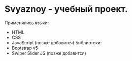 # Svyaznoy - учебный проект.
Применялись языки:
- HTML
- CSS
- JavaScript (позже добавится) 
Библиотеки:
- Bootstrap v5
- Swiper Slider JS (позже добавится) 
